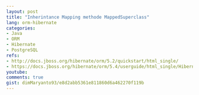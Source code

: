 ```yaml
---
layout: post
title: "Inherintance Mapping methode MappedSuperclass"
lang: orm-hibernate
categories:
- Java
- ORM
- Hibernate
- PostgreSQL
refs: 
- http://docs.jboss.org/hibernate/orm/5.2/quickstart/html_single/
- https://docs.jboss.org/hibernate/orm/5.4/userguide/html_single/Hibernate_User_Guide.html#entity-inheritance
youtube: 
comments: true
gist: dimMaryanto93/e8d2abb5361e811860d6a462270f119b
---
```


